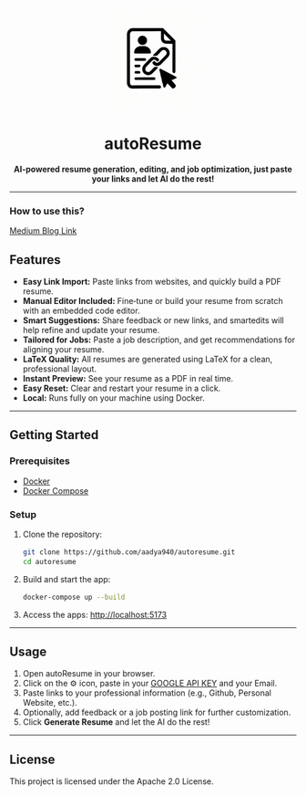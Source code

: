<p align="center">
  <img src="main_app/frontend/public/autoresume-logo.png" alt="autoResume Logo" title="autoResume Logo" width="180"/>
</p>

<h1 align="center">autoResume</h1>

<p align="center">
  <b>AI-powered resume generation, editing, and job optimization, just paste your links and let AI do the rest!</b>
</p>

---

### How to use this?

[Medium Blog Link](https://medium.com/@aadyachinubhai/autoresume-copy-and-paste-links-its-that-simple-8e50e6d155a1)

## Features

- <b>Easy Link Import:</b> Paste links from websites, and quickly build a PDF resume.
- <b>Manual Editor Included:</b> Fine‑tune or build your resume from scratch with an embedded code editor.
- <b>Smart Suggestions:</b>  Share feedback or new links, and smartedits will help refine and update your resume.
- <b>Tailored for Jobs:</b> Paste a job description, and get recommendations for aligning your resume.
- <b>LaTeX Quality:</b> All resumes are generated using LaTeX for a clean, professional layout.
- <b>Instant Preview:</b> See your resume as a PDF in real time.
- <b>Easy Reset:</b> Clear and restart your resume in a click.
- <b>Local:</b> Runs fully on your machine using Docker.

---

## Getting Started

### Prerequisites
- [Docker](https://www.docker.com/get-started)
- [Docker Compose](https://docs.docker.com/compose/)

### Setup

1. Clone the repository:
   ```bash
   git clone https://github.com/aadya940/autoresume.git
   cd autoresume
   ```
2. Build and start the app:
   ```bash
   docker-compose up --build
   ```
3. Access the apps:
   [http://localhost:5173](http://localhost:5173)
---

## Usage

1. Open autoResume in your browser.
2. Click on the :gear: icon, paste in your [GOOGLE API KEY](https://aistudio.google.com/) and your Email. 
3. Paste links to your professional information (e.g., Github, Personal Website, etc.).
4. Optionally, add feedback or a job posting link for further customization.
5. Click <b>Generate Resume</b> and let the AI do the rest!

---

## License

This project is licensed under the Apache 2.0 License.

